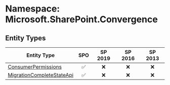 # Namespace: Microsoft.SharePoint.Convergence

## Entity Types

Entity Type | SPO | SP 2019 | SP 2016 | SP 2013
----------|:---:|:-------:|:-------:|:-------:
[ConsumerPermissions](./EntityTypes/ConsumerPermissions.md) | ✅ | ❌ | ❌ | ❌
[MigrationCompleteStateApi](./EntityTypes/MigrationCompleteStateApi.md) | ✅ | ❌ | ❌ | ❌